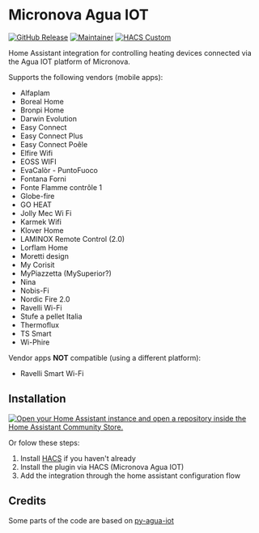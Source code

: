# Micronova Agua IOT

[![GitHub Release][releases-shield]][releases]
[![Maintainer][maintainer-shield]][maintainer]
[![HACS Custom][hacs-shield]][hacs-url]

Home Assistant integration for controlling heating devices connected via the Agua IOT platform of Micronova.

Supports the following vendors (mobile apps):
* Alfaplam
* Boreal Home
* Bronpi Home
* Darwin Evolution
* Easy Connect
* Easy Connect Plus
* Easy Connect Poêle
* Elfire Wifi
* EOSS WIFI
* EvaCalòr - PuntoFuoco
* Fontana Forni
* Fonte Flamme contrôle 1
* Globe-fire
* GO HEAT
* Jolly Mec Wi Fi
* Karmek Wifi
* Klover Home
* LAMINOX Remote Control (2.0)
* Lorflam Home
* Moretti design
* My Corisit
* MyPiazzetta (MySuperior?)
* Nina
* Nobis-Fi
* Nordic Fire 2.0
* Ravelli Wi-Fi
* Stufe a pellet Italia
* Thermoflux
* TS Smart
* Wi-Phire

Vendor apps **NOT** compatible (using a different platform):
* Ravelli Smart Wi-Fi

## Installation

[![Open your Home Assistant instance and open a repository inside the Home Assistant Community Store.](https://my.home-assistant.io/badges/hacs_repository.svg)](https://my.home-assistant.io/redirect/hacs_repository/?owner=vincentwolsink&repository=home_assistant_micronova_agua_iot&category=integration)

Or folow these steps:
1. Install [HACS](https://hacs.xyz/) if you haven't already
2. Install the plugin via HACS (Micronova Agua IOT)
3. Add the integration through the home assistant configuration flow

## Credits

Some parts of the code are based on [py-agua-iot](https://github.com/fredericvl/py-agua-iot)

[releases-shield]: https://img.shields.io/github/v/release/vincentwolsink/home_assistant_micronova_agua_iot.svg?style=for-the-badge
[releases]: https://github.com/vincentwolsink/home_assistant_micronova_agua_iot/releases
[maintainer-shield]: https://img.shields.io/badge/maintainer-vincentwolsink-blue.svg?style=for-the-badge
[maintainer]: https://github.com/vincentwolsink
[hacs-shield]: https://img.shields.io/badge/HACS-Default-41BDF5.svg?style=for-the-badge
[hacs-url]: https://github.com/vincentwolsink/home_assistant_micronova_agua_iot
